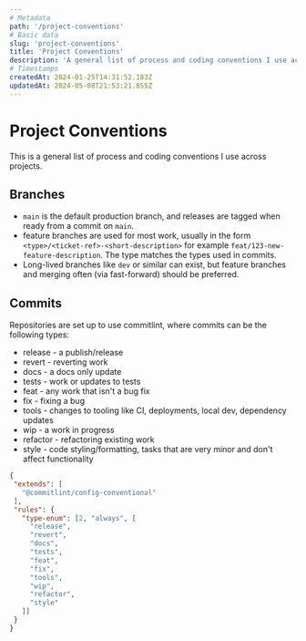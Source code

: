 ```yaml
---
# Metadata
path: '/project-conventions'
# Basic data
slug: 'project-conventions'
title: 'Project Conventions'
description: 'A general list of process and coding conventions I use across projects.'
# Timestamps
createdAt: 2024-01-25T14:31:52.183Z
updatedAt: 2024-05-08T21:53:21.855Z
---
```


# Project Conventions

This is a general list of process and coding conventions I use across projects.

## Branches
- `main` is the default production branch, and releases are tagged when ready from a commit on `main`.
- feature branches are used for most work, usually in the form `<type>/<ticket-ref>-<short-description>` for example `feat/123-new-feature-description`. The type matches the types used in commits.
- Long-lived branches like `dev` or similar can exist, but feature branches and merging often (via fast-forward) should be preferred.

## Commits
Repositories are set up to use commitlint, where commits can be the following types:
- release - a publish/release
- revert - reverting work
- docs - a docs only update
- tests - work or updates to tests
- feat - any work that isn't a bug fix
- fix - fixing a bug
- tools - changes to tooling like CI, deployments, local dev, dependency updates
- wip - a work in progress
- refactor - refactoring existing work
- style - code styling/formatting, tasks that are very minor and don't affect functionality

 ```json
{
  "extends": [
    "@commitlint/config-conventional"
  ],
  "rules": {
    "type-enum": [2, "always", [
      "release",
      "revert",
      "docs",
      "tests",
      "feat",
      "fix",
      "tools",
      "wip",
      "refactor",
      "style"
    ]]
  }
}
 ```
